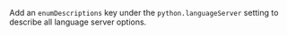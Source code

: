 Add an `enumDescriptions` key under the `python.languageServer` setting to describe all language server options.
